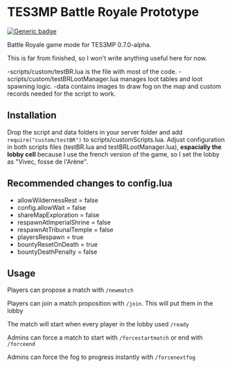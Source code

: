 # TES3MP Battle Royale Prototype

[![Generic badge](https://img.shields.io/badge/code%20style-spaghetti-orange.svg)](https://img.devrant.com/devrant/rant/r_172856_HvF2J.jpg)

Battle Royale game mode for TES3MP 0.7.0-alpha.

This is far from finished, so I won't write anything useful here for now.

-scripts/custom/testBR.lua is the file with most of the code.
-scripts/custom/testBRLootManager.lua manages loot tables and loot spawning logic.
-data contains images to draw fog on the map and custom records needed for the script to work.

## Installation
Drop the script and data folders in your server folder and add `require("custom/testBR")` to scripts/customScripts.lua.
Adjust configuration in both scripts files (testBR.lua and testBRLootManager.lua), **espacially the lobby cell** because I use the french version of the game, so I set the lobby as "Vivec, fosse de l'Arène".

## Recommended changes to config.lua
- allowWildernessRest = false
- config.allowWait = false
- shareMapExploration = false
- respawnAtImperialShrine = false
- respawnAtTribunalTemple = false
- playersRespawn = true
- bountyResetOnDeath = true
- bountyDeathPenalty = false

## Usage
Players can propose a match with `/newmatch`

Players can join a match proposition with `/join`. This will put them in the lobby

The match will start when every player in the lobby used `/ready`

Admins can force a match to start with `/forcestartmatch` or end with `/forceend`

Admins can force the fog to progress instantly with `/forcenextfog`
